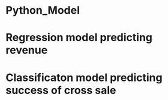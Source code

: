 # Python_Model
# Regression model predicting revenue
# Classificaton model predicting success of cross sale
